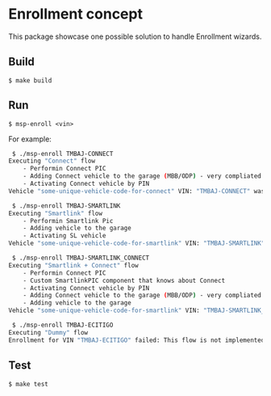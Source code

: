 # Enrollment concept

This package showcase one possible solution to handle Enrollment wizards.


## Build

    $ make build


## Run

    $ msp-enroll <vin>

For example:

```bash
 $ ./msp-enroll TMBAJ-CONNECT            
Executing "Connect" flow
	- Performin Connect PIC
	- Adding Connect vehicle to the garage (MBB/ODP) - very compliated
	- Activating Connect vehicle by PIN
Vehicle "some-unique-vehicle-code-for-connect" VIN: "TMBAJ-CONNECT" was enrolled successfully.

 $ ./msp-enroll TMBAJ-SMARTLINK          
Executing "Smartlink" flow
	- Performin Smartlink Pic
	- Adding vehicle to the garage
	- Activating SL vehicle
Vehicle "some-unique-vehicle-code-for-smartlink" VIN: "TMBAJ-SMARTLINK" was enrolled successfully.

 $ ./msp-enroll TMBAJ-SMARTLINK_CONNECT  
Executing "Smartlink + Connect" flow
	- Performin Connect PIC
	- Custom SmartlinkPIC component that knows about Connect
	- Activating Connect vehicle by PIN
	- Adding Connect vehicle to the garage (MBB/ODP) - very compliated
	- Adding vehicle to the garage
Vehicle "some-unique-vehicle-code-for-smartlink" VIN: "TMBAJ-SMARTLINK_CONNECT" was enrolled successfully.

 $ ./msp-enroll TMBAJ-ECITIGO
Executing "Dummy" flow
Enrollment for VIN "TMBAJ-ECITIGO" failed: This flow is not implemented
```

## Test

    $ make test